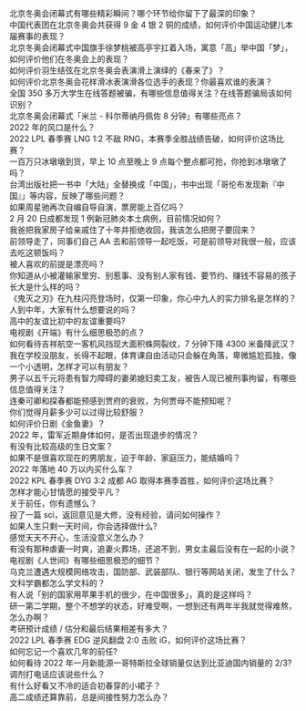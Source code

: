 北京冬奥会闭幕式有哪些精彩瞬间？哪个环节给你留下了最深的印象？  
中国代表团在北京冬奥会共获得 9 金 4 银 2 铜的成绩，如何评价中国运动健儿本届赛事的表现？  
北京冬奥会闭幕式中国旗手徐梦桃被高亭宇扛着入场，寓意「高」举中国「梦」，如何评价他们在冬奥会上的表现？  
如何评价羽生结弦在北京冬奥会表演滑上演绎的《春来了》？  
如何评价北京冬奥会花样滑冰表演滑各位选手的表现？你最喜欢谁的表演？  
全国 350 多万大学生在线答题被骗，有哪些信息值得关注？在线答题骗局该如何识别？  
北京冬奥会闭幕式「米兰 - 科尔蒂纳丹佩佐 8 分钟」有哪些亮点？  
2022 年的风口是什么？  
2022 LPL 春季赛 LNG 1:2 不敌 RNG，本赛季全胜战绩告破，如何评价这场比赛？  
一百万只冰墩墩到货，早上 10 点至晚上 9 点每个整点都可抢，你抢到冰墩墩了吗？  
台湾出版社把一书中「大陆」全替换成「中国」，书中出现「哥伦布发现新『中国』」等内容，反映了哪些问题？  
如果周星驰再次自编自导自演，票房能上百亿吗？  
2 月 20 日成都发现 1 例新冠肺炎本土病例，目前情况如何？  
我爸把我家房子给亲戚住了十年并拒绝收回，我该怎么把房子要回来？  
前领导走了，同事们自己 AA 去和前领导一起吃饭，可是前领导对我很一般，应该去吃这顿饭吗？  
被人喜欢的前提是漂亮吗？  
你知道从小被灌输家里穷、别惹事、没有别人家有钱、要节约、赚钱不容易的孩子长大是什么样的吗？  
《鬼灭之刃》在九柱闪亮登场时，仅第一印象，你心中九人的实力排名是怎样的？  
人到中年，大家有什么想要说的吗？  
高中的友谊比初中的友谊重要吗?  
电视剧《开端》有什么细思极恐的点？  
如何看待吉祥航空一客机风挡现大面积蛛网裂纹，7 分钟下降 4300 米备降武汉？  
我在学校没朋友，长得不起眼，体育课自由活动只会躲在角落，卑微尴尬孤独，像一个小透明，怎样才可以有朋友？  
男子以五千元将患有智力障碍的妻弟媳妇卖工友，被告人现已被刑事拘留，有哪些信息值得关注？  
连秦可卿和探春都能预感到贾府的衰败，为何贾母不能预知呢？  
你们觉得月薪多少可以过得比较舒服？  
如何评价日剧《金鱼妻》？  
2022 年，雷军近期身体如何，是否出现退步的情况？  
有没有比较高级的生日文案？  
如果不是很喜欢现在的男朋友，迫于年龄、家庭压力，能结婚吗？  
2022 年落地 40 万以内买什么车？  
2022 KPL 春季赛 DYG 3:2 成都 AG 取得本赛季首胜，如何评价这场比赛？  
怎样才能心甘情愿的接受平凡？  
关于前任，你有遗憾么？  
投了一篇 sci，返回意见是大修，没有经验，请问如何操作？  
如果人生只剩一天时间，你会选择做什么?  
感觉天天不开心，生活没意义怎么办？  
有没有那种虐妻一时爽，追妻火葬场，还追不到，男女主最后没有在一起的小说？  
电视剧《人世间》有哪些细思极恐的细节？  
乌克兰遭遇大规模网络攻击，国防部、武装部队、银行等网站关闭，发生了什么？  
文科学霸都怎么学文科的？  
有人说「别的国家用苹果手机的很少，在中国很多」，真的是这样吗？  
研一第二学期，整个不想学的状态，好难受啊，一想到还有两年半我就觉得难熬，怎么办啊？  
考研预计成绩 / 估分和最后结果相差有多大？  
2022 LPL 春季赛 EDG 逆风翻盘 2:0 击败 iG，如何评价这场比赛？  
如何忘记一个喜欢几年的前任?  
如何看待 2022 年一月新能源一哥特斯拉全球销量仅达到比亚迪国内销量的 2/3?  
调剂打电话应该说些什么？  
有什么好看又不冷的适合初春穿的小裙子？  
高二成绩还算靠前，总是间接性努力怎么办？  
